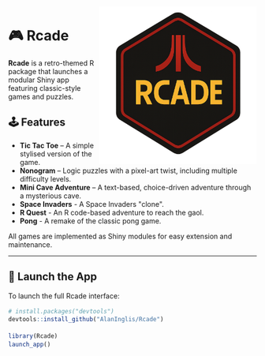 <img src="man/figures/badge.png" align="right" height="320" />

# 🎮 Rcade

**Rcade** is a retro-themed R package that launches a modular Shiny app featuring classic-style games and puzzles.



## 🕹️ Features

- **Tic Tac Toe** – A simple stylised version of the game.
- **Nonogram** – Logic puzzles with a pixel-art twist, including multiple difficulty levels.
- **Mini Cave Adventure** – A text-based, choice-driven adventure through a mysterious cave.
- **Space Invaders** - A Space Invaders "clone".
- **R Quest** - An R code-based adventure to reach the gaol.
- **Pong** - A remake of the classic pong game.

All games are implemented as Shiny modules for easy extension and maintenance.

---

## 🚀 Launch the App

To launch the full Rcade interface:

```r
# install.packages("devtools")
devtools::install_github("AlanInglis/Rcade")

library(Rcade)
launch_app()
```